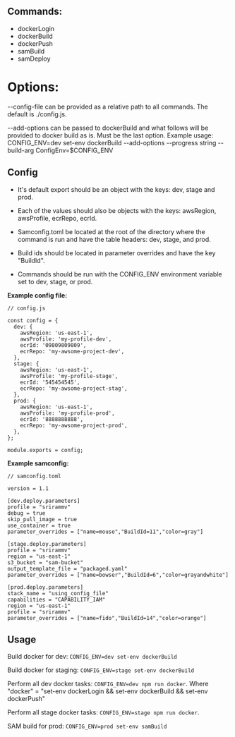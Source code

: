 ## Commands:

- dockerLogin
- dockerBuild
- dockerPush
- samBuild
- samDeploy

# Options:

--config-file can be provided as a relative path to all commands. The default is ./config.js.

--add-options can be passed to dockerBuild and what follows will be provided to docker build as is. Must be the last option. Example usage: CONFIG_ENV=dev set-env dockerBuild --add-options --progress string --build-arg ConfigEnv=$CONFIG_ENV

## Config

- It's default export should be an object with the keys: dev, stage and prod.

- Each of the values should also be objects with the keys: awsRegion, awsProfile, ecrRepo, ecrId.

- Samconfig.toml be located at the root of the directory where the command is run and have the table headers: dev, stage, and prod.

- Build ids should be located in parameter overrides and have the key "BuildId".

- Commands should be run with the CONFIG_ENV environment variable set to dev, stage, or prod.

**Example config file:**

    // config.js

    const config = {
      dev: {
        awsRegion: 'us-east-1',
        awsProfile: 'my-profile-dev',
        ecrId: '09809809809',
        ecrRepo: 'my-awsome-project-dev',
      },
      stage: {
        awsRegion: 'us-east-1',
        awsProfile: 'my-profile-stage',
        ecrId: '545454545',
        ecrRepo: 'my-awsome-project-stag',
      },
      prod: {
        awsRegion: 'us-east-1',
        awsProfile: 'my-profile-prod',
        ecrId: '8888888888',
        ecrRepo: 'my-awsome-project-prod',
      },
    };

    module.exports = config;

**Example samconfig:**

    // samconfig.toml

    version = 1.1

    [dev.deploy.parameters]
    profile = "srirammv"
    debug = true
    skip_pull_image = true
    use_container = true
    parameter_overrides = ["name=mouse","BuildId=11","color=gray"]

    [stage.deploy.parameters]
    profile = "srirammv"
    region = "us-east-1"
    s3_bucket = "sam-bucket"
    output_template_file = "packaged.yaml"
    parameter_overrides = ["name=bowser","BuildId=6","color=grayandwhite"]

    [prod.deploy.parameters]
    stack_name = "using_config_file"
    capabilities = "CAPABILITY_IAM"
    region = "us-east-1"
    profile = "srirammv"
    parameter_overrides = ["name=fido","BuildId=14","color=orange"]

## Usage

Build docker for dev: `CONFIG_ENV=dev set-env dockerBuild`

Build docker for staging: `CONFIG_ENV=stage set-env dockerBuild`

Perform all dev docker tasks: `CONFIG_ENV=dev npm run docker`. Where "docker" = "set-env dockerLogin && set-env dockerBuild && set-env dockerPush"

Perform all stage docker tasks: `CONFIG_ENV=stage npm run docker`.

SAM build for prod: `CONFIG_ENV=prod set-env samBuild`
